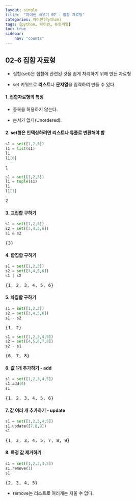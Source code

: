 ```yaml
---
layout: single
title:  "파이썬 배우기 07 - 집합 자료형"
categories: 파이썬(Python)
tags: [python, 파이썬, 튜토리얼]
toc: true
sidebar:
    nav: "counts"
---
```

## 02-6 집합 자료형

- 집합(set)은 집합에 관련된 것을 쉽게 처리하기 위해 만든 자료형

- set 키워드로 **리스트**나 **문자열**을 입력하여 만들 수 있다.


#### 1. 집합자료형의 특징

- 중복을 허용하지 않는다.

- 순서가 없다(Unordered).


#### 2. set형은 인덱싱하려면 리스트나 튜플로 변환해야 함



```python
s1 = set([1,2,3])
l1 = list(s1)
l1
l1[0]
```

<pre>
1
</pre>

```python
s1 = set([1,2,3])
l1 = tuple(s1)
l1
l1[1]
```

<pre>
2
</pre>
#### 3. 교집합 구하기



```python
s1 = set([1,2,3])
s2 = set([3,4,5,6])
s1 & s2
```

<pre>
{3}
</pre>
#### 4. 합집합 구하기



```python
s1 = set([1,2,3])
s2 = set([3,4,5,6])
s1 | s2
```

<pre>
{1, 2, 3, 4, 5, 6}
</pre>
#### 5. 차집합 구하기



```python
s1 = set([1,2,3])
s2 = set([3,4,5,6])
s1 - s2
```

<pre>
{1, 2}
</pre>

```python
s1 = set([1,2,3,4,5])
s2 = set([4,5,6,7,8])
s2 - s1
```

<pre>
{6, 7, 8}
</pre>
#### 6. 값 1개 추가하기 - add



```python
s1 = set([1,2,3,4,5])
s1.add(6)
s1
```

<pre>
{1, 2, 3, 4, 5, 6}
</pre>
#### 7. 값 여러 개 추가하기 - update



```python
s1 = set([1,2,3,4,5])
s1.update([7,8,9])
s1
```

<pre>
{1, 2, 3, 4, 5, 7, 8, 9}
</pre>
#### 8. 특정 값 제거하기



```python
s1 = set([1,2,3,4,5])
s1.remove(1)
s1
```

<pre>
{2, 3, 4, 5}
</pre>
* remove는 리스트로 여러개는 지울 수 없다.

